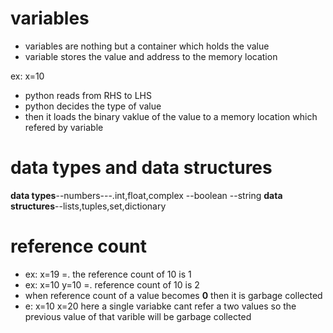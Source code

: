 # variables
- variables are nothing but a container which holds the value 
- variable stores the value and address to the memory location

ex: x=10
- python reads from RHS to LHS
- python decides the type of value
- then it loads the binary vaklue of the value to a memory location which refered by variable

# data types and data structures
**data types**--numbers---.int,float,complex
               --boolean
               --string
**data structures**--lists,tuples,set,dictionary

# reference count
- ex: x=19    =. the reference count of 10 is 1
- ex: x=10
      y=10     =. reference count of 10 is 2
 - when reference count of a value becomes **0** then it is garbage collected
 - e: x=10
      x=20 
        here a single variabke cant refer a two values so the previous value of that varible will be garbage collected
